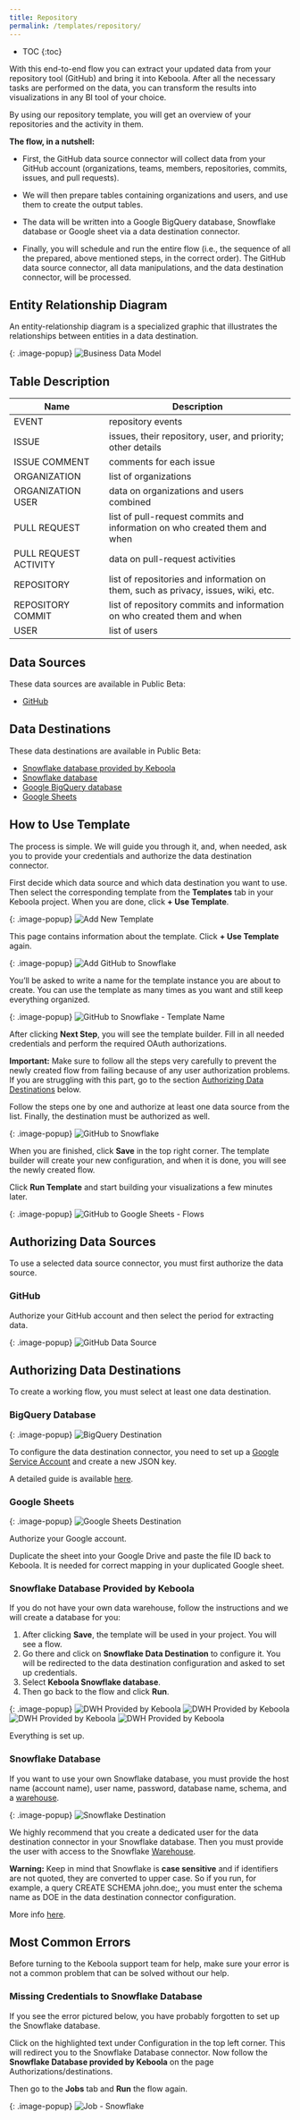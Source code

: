 ```yaml
---
title: Repository
permalink: /templates/repository/
---
```


* TOC
{:toc}

With this end-to-end flow you can extract your updated data from your repository tool (GitHub) and bring it into Keboola. 
After all the necessary tasks are performed on the data, you can transform the results into visualizations in any BI tool of your choice.

By using our repository template, you will get an overview of your repositories and the activity in them.

**The flow, in a nutshell:**

- First, the GitHub data source connector will collect data from your GitHub account (organizations, teams, members, repositories, commits, issues, and pull requests).

- We will then prepare tables containing organizations and users, and use them to create the output tables.

- The data will be written into a Google BigQuery database, Snowflake database or Google sheet via a data destination connector.

- Finally, you will schedule and run the entire flow (i.e., the sequence of all the prepared, above mentioned steps, in the correct order). The GitHub data source connector, all data manipulations, and the data destination connector, will be processed.

## Entity Relationship Diagram
An entity-relationship diagram is a specialized graphic that illustrates the relationships between entities in a data destination.

{: .image-popup}
![Business Data Model](/templates/repository/business-data-model.png)

## Table Description

| Name | Description |
|---|---|
| EVENT | repository events |
| ISSUE | issues, their repository, user, and priority; other details |
| ISSUE COMMENT | comments for each issue |
| ORGANIZATION | list of organizations |
| ORGANIZATION USER | data on organizations and users combined |
| PULL REQUEST | list of pull-request commits and information on who created them and when |
| PULL REQUEST ACTIVITY | data on pull-request activities |
| REPOSITORY | list of repositories and information on them, such as privacy, issues, wiki, etc. |
| REPOSITORY COMMIT | list of repository commits and information on who created them and when |
| USER | list of users |

## Data Sources
These data sources are available in Public Beta:

- [GitHub](https://github.com/)

## Data Destinations
These data destinations are available in Public Beta:

- [Snowflake database provided by Keboola](https://help.keboola.com/components/writers/database/snowflake/)
- [Snowflake database](https://www.snowflake.com/)
- [Google BigQuery database](https://cloud.google.com/bigquery/) 
- [Google Sheets](https://www.google.com/sheets/about/)

## How to Use Template
The process is simple. We will guide you through it, and, when needed, ask you to provide your credentials and authorize the data destination connector.

First decide which data source and which data destination you want to use. Then select the corresponding template from the **Templates** tab in your Keboola project. When you are done, click **+ Use Template**.

{: .image-popup}
![Add New Template](/templates/repository/add-new-template.png)

This page contains information about the template. Click **+ Use Template** again.

{: .image-popup}
![Add GitHub to Snowflake](/templates/repository/add-github-to-snowflake.png)

You’ll be asked to write a name for the template instance you are about to create. You can use the template as many times as you want 
and still keep everything organized.

{: .image-popup}
![GitHub to Snowflake - Template Name](/templates/repository/github-to-snowflake-name.png)

After clicking **Next Step**, you will see the template builder. Fill in all needed credentials and 
perform the required OAuth authorizations. 

**Important:** Make sure to follow all the steps very carefully to prevent the newly created flow from failing because of any user 
authorization problems. If you are struggling with this part, go to the section [Authorizing Data Destinations](/templates/repository/#authorizing-data-destinations) below.

Follow the steps one by one and authorize at least one data source from the list. Finally, the destination must be authorized as well.

{: .image-popup}
![GitHub to Snowflake](/templates/repository/github-to-snowflake-steps.png)

When you are finished, click **Save** in the top right corner. The template builder will create your new configuration, and 
when it is done, you will see the newly created flow. 

Click **Run Template** and start building your visualizations a few minutes later. 

{: .image-popup}
![GitHub to Google Sheets - Flows](/templates/repository/github-to-snowflake-flow.png)

## Authorizing Data Sources
To use a selected data source connector, you must first authorize the data source.

### GitHub
Authorize your GitHub account and then select the period for extracting data.

{: .image-popup}
![GitHub Data Source](/templates/repository/github-data-source.png)

## Authorizing Data Destinations
To create a working flow, you must select at least one data destination.

### BigQuery Database

{: .image-popup}
![BigQuery Destination](/templates/marketing-platforms/bigquery-destination.png)

To configure the data destination connector, you need to set up a [Google Service Account](https://console.cloud.google.com/iam-admin/serviceaccounts) and create a new JSON key.

A detailed guide is available [here](https://help.keboola.com/components/writers/database/bigquery/).

### Google Sheets

{: .image-popup}
![Google Sheets Destination](/templates/marketing-platforms/google-sheets-destination.png)

Authorize your Google account.

Duplicate the sheet into your Google Drive and paste the file ID back to Keboola. It is needed for correct mapping 
in your duplicated Google sheet. 

### Snowflake Database Provided by Keboola

If you do not have your own data warehouse, follow the instructions and we will create a database for you: 

1. After clicking **Save**, the template will be used in your project. You will see a flow. 
2. Go there and click on **Snowflake Data Destination** to configure it. You will be redirected to the data destination configuration and asked to set up credentials. 
3. Select **Keboola Snowflake database**. 
4. Then go back to the flow and click **Run**. 

{: .image-popup}
![DWH Provided by Keboola](/templates/marketing-platforms/keboola-dwh-instructions1.png)
![DWH Provided by Keboola](/templates/marketing-platforms/keboola-dwh-instructions2.png)
![DWH Provided by Keboola](/templates/marketing-platforms/keboola-dwh-instructions3.png)
![DWH Provided by Keboola](/templates/marketing-platforms/keboola-dwh-instructions4.png)

Everything is set up.

### Snowflake Database

If you want to use your own Snowflake database, you must provide the host name (account name), user name, password, database name, 
schema, and a [warehouse](https://docs.snowflake.net/manuals/user-guide/warehouses.html).

{: .image-popup}
![Snowflake Destination](/templates/marketing-platforms/snowflake-destination.png)

We highly recommend that you create a dedicated user for the data destination connector in your Snowflake database. Then you must provide 
the user with access to the Snowflake [Warehouse](https://docs.snowflake.net/manuals/user-guide/warehouses.html). 

**Warning:** Keep in mind that Snowflake is **case sensitive** and if identifiers are not quoted, they are converted to upper case. 
So if you run, for example,  a query CREATE SCHEMA john.doe;, you must enter the schema name as DOE in the data destination connector configuration.

More info [here](https://help.keboola.com/components/writers/database/snowflake/).

## Most Common Errors
Before turning to the Keboola support team for help, make sure your error is not a common problem that can be solved without our help.

### Missing Credentials to Snowflake Database 
If you see the error pictured below, you have probably forgotten to set up the Snowflake database. 

Click on the highlighted text under Configuration in the top left corner. This will redirect you to the Snowflake Database connector. Now follow the **Snowflake Database provided by Keboola** on the page Authorizations/destinations. 

Then go to the **Jobs** tab and **Run** the flow again.  

{: .image-popup}
![Job - Snowflake](/templates/ecommerce/snowflake-job.png)
